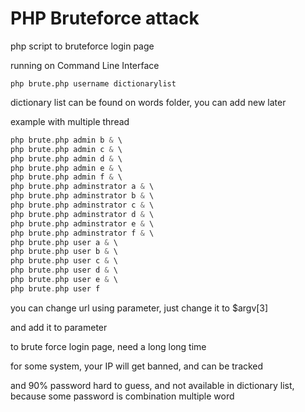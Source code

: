 # PHP Bruteforce attack

php script to bruteforce login page

running on Command Line Interface

```
php brute.php username dictionarylist
```

dictionary list can be found on words folder, you can add new later

example with multiple thread
```php brute.php admin a & \
php brute.php admin b & \
php brute.php admin c & \
php brute.php admin d & \
php brute.php admin e & \
php brute.php admin f & \
php brute.php adminstrator a & \
php brute.php adminstrator b & \
php brute.php adminstrator c & \
php brute.php adminstrator d & \
php brute.php adminstrator e & \
php brute.php adminstrator f & \
php brute.php user a & \
php brute.php user b & \
php brute.php user c & \
php brute.php user d & \
php brute.php user e & \
php brute.php user f
```

you can change url using parameter,  just change it to $argv[3]

and add it to parameter


to brute force login page, need a long long time

for some system, your IP will get banned, and can be tracked

and 90% password hard to guess, and not available in dictionary list, because some password is combination multiple word